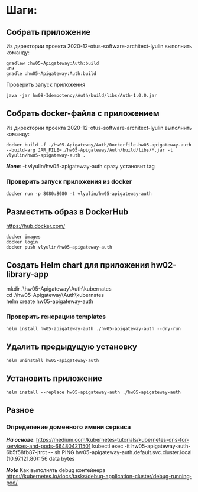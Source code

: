 # Шаги:

## Собрать приложение

Из директории проекта 2020-12-otus-software-architect-lyulin
выполнить команду: 

```
gradlew :hw05-Apigateway:Auth:build
или
gradle :hw05-Apigateway:Auth:build
```

Проверить запуск приложения
```
java -jar hw08-Idempotency/Auth/build/libs/Auth-1.0.0.jar
```

## Собрать docker-файла с приложением

Из директории проекта 2020-12-otus-software-architect-lyulin выполнить команду:  
```
docker build -f ./hw05-Apigateway/Auth/Dockerfile.hw05-apigateway-auth --build-arg JAR_FILE=./hw05-Apigateway/Auth/build/libs/*.jar -t vlyulin/hw05-apigateway-auth .
```  
***None***: -t vlyulin/hw05-apigateway-auth сразу установит tag  

### Проверить запуск приложения из docker
```
docker run -p 8080:8080 -t vlyulin/hw05-apigateway-auth
```
## Разместить образ в DockerHub
https://hub.docker.com/

```
docker images
docker login
docker push vlyulin/hw05-apigateway-auth
```

## Создать Helm chart для приложения hw02-library-app
mkdir .\hw05-Apigateway\Auth\kubernates\
cd .\hw05-Apigateway\Auth\kubernates\
helm create hw05-apigateway-auth

### Проверить генерацию templates
```
helm install hw05-apigateway-auth ./hw05-apigateway-auth --dry-run
```
## Удалить предыдущую установку 
```
helm uninstall hw05-apigateway-auth
```

## Установить приложение
```
helm install --replace hw05-apigateway-auth ./hw05-apigateway-auth
```

## Разное 
### Определение доменного имени сервиса
***На основе***: https://medium.com/kubernetes-tutorials/kubernetes-dns-for-services-and-pods-664804211501
kubectl exec -it hw05-apigateway-auth-6b5f58fb87-jtrct -- sh
PING hw05-apigateway-auth.default.svc.cluster.local (10.97.121.80): 56 data bytes

***Note***
Как выполнять debug контейнера
https://kubernetes.io/docs/tasks/debug-application-cluster/debug-running-pod/
